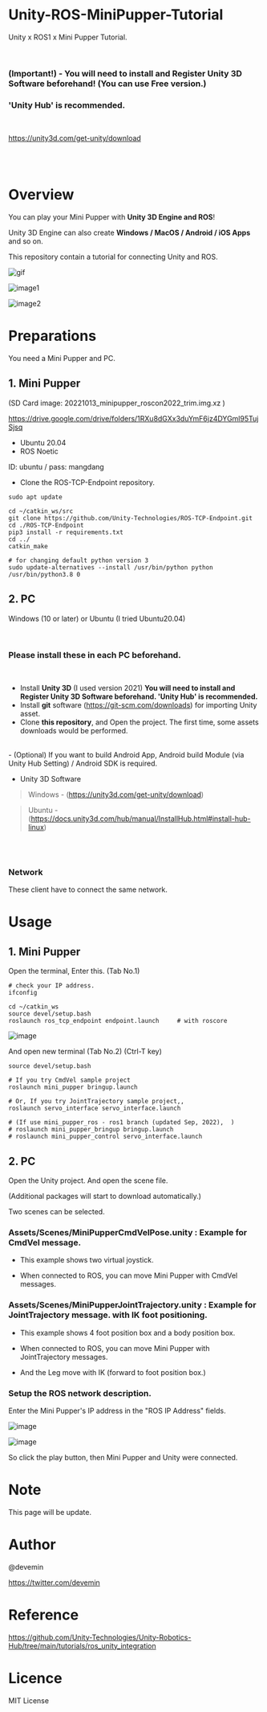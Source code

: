 # Unity-ROS-MiniPupper-Tutorial
Unity x ROS1 x Mini Pupper Tutorial.

<br>

### (Important!) - You will need to install and Register Unity 3D Software beforehand! (You can use Free version.) 
### 'Unity Hub' is recommended.

<br>

https://unity3d.com/get-unity/download


<br>
<br>


# Overview

You can play your Mini Pupper with <b>Unity 3D Engine and ROS</b>!

Unity 3D Engine can also create <b>Windows / MacOS / Android / iOS Apps</b> and so on.

This repository contain a tutorial for connecting Unity and ROS.


![gif](https://github.com/devemin/Unity-ROS-MiniPupper-Tutorial/blob/main/media/overview.gif)

![image1](https://github.com/devemin/Unity-ROS-MiniPupper-Tutorial/blob/main/media/pic1.png)

![image2](https://github.com/devemin/Unity-ROS-MiniPupper-Tutorial/blob/main/media/pic2.png)


# Preparations

You need a Mini Pupper and PC.

## 1. Mini Pupper

(SD Card image: 20221013_minipupper_roscon2022_trim.img.xz )

https://drive.google.com/drive/folders/1RXu8dGXx3duYmF6jz4DYGml95TujSjsq

- Ubuntu 20.04
- ROS Noetic

ID: ubuntu / pass: mangdang

- Clone the ROS-TCP-Endpoint repository.

```
sudo apt update

cd ~/catkin_ws/src
git clone https://github.com/Unity-Technologies/ROS-TCP-Endpoint.git
cd ./ROS-TCP-Endpoint
pip3 install -r requirements.txt
cd ../
catkin_make

# for changing default python version 3
sudo update-alternatives --install /usr/bin/python python /usr/bin/python3.8 0
```



## 2. PC

Windows (10 or later)
or Ubuntu (I tried Ubuntu20.04)

<br>

### Please install these in each PC beforehand.

<br>

- Install **Unity 3D** (I used version 2021) <b> You will need to install and Register Unity 3D Software beforehand. 'Unity Hub' is recommended.</b>
- Install **git** software (https://git-scm.com/downloads) for importing Unity asset.
- Clone **this repository**, and Open the project. The first time, some assets downloads would be performed.

<br>
- (Optional) If you want to build Android App, Android build Module (via Unity Hub Setting) / Android SDK is required.

<br>

- Unity 3D Software
> Windows - (https://unity3d.com/get-unity/download)

> Ubuntu - (https://docs.unity3d.com/hub/manual/InstallHub.html#install-hub-linux)



<br>
<br>

### Network
These client have to connect the same network.

# Usage

## 1. Mini Pupper

Open the terminal, Enter this. (Tab No.1)

```
# check your IP address.
ifconfig

cd ~/catkin_ws
source devel/setup.bash
roslaunch ros_tcp_endpoint endpoint.launch     # with roscore
```

![image](https://user-images.githubusercontent.com/52738228/193747296-7212c0dd-ca4c-4de0-b39f-cd3bc9db8c87.png)

And open new terminal  (Tab No.2) (Ctrl-T key)

```
source devel/setup.bash

# If you try CmdVel sample project
roslaunch mini_pupper bringup.launch

# Or, If you try JointTrajectory sample project,,
roslaunch servo_interface servo_interface.launch

# (If use mini_pupper_ros - ros1 branch (updated Sep, 2022),  )
# roslaunch mini_pupper_bringup bringup.launch
# roslaunch mini_pupper_control servo_interface.launch

```




## 2. PC

Open the Unity project. And open the scene file. 

(Additional packages will start to download automatically.)

Two scenes can be selected.

### Assets/Scenes/MiniPupperCmdVelPose.unity        :    Example for CmdVel message.

* This example shows two virtual joystick.

* When connected to ROS, you can move Mini Pupper with CmdVel messages.

### Assets/Scenes/MiniPupperJointTrajectory.unity   :    Example for JointTrajectory message.  with IK foot positioning.

* This example shows 4 foot position box and a body position box.

* When connected to ROS, you can move Mini Pupper with JointTrajectory messages.

* And the Leg move with IK (forward to foot position box.)


### Setup the ROS network description.

Enter the Mini Pupper's IP address in the "ROS IP Address" fields.

![image](https://user-images.githubusercontent.com/52738228/193615670-20c2eba7-0060-4d01-9398-495fe0ad8d83.png)

![image](https://user-images.githubusercontent.com/52738228/193615722-dc5099be-51d2-41e7-b18d-72bde794342d.png)

So click the play button, then Mini Pupper and Unity were connected.


# Note

This page will be update.

# Author

@devemin

https://twitter.com/devemin

# Reference

https://github.com/Unity-Technologies/Unity-Robotics-Hub/tree/main/tutorials/ros_unity_integration

# Licence

MIT License


